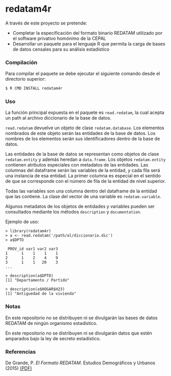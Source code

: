 # redatam4r

A través de este proyecto se pretende:
 * Completar la especificación del formato binario REDATAM utilizado por el software privativo homónimo de la CEPAL
 * Desarrollar un paquete para el lenguaje R que permita la carga de bases de datos censales para su análisis estadístico

### Compilación

Para compilar el paquete se debe ejecutar el siguiente comando desde el directorio superior:
```sh
$ R CMD INSTALL redatam4r
```

### Uso

La función principal expuesta en el paquete es `read.redatam`, la cual acepta un path
al archivo diccionario de la base de datos.

`read.redatam` devuelve un objeto de clase `redatam.database`. Los elementos nombrados
de este objeto serán las entidades de la base de datos. Los nombres de los elementos
serán sus identificadores dentro de la base de datos.

Las entidades de la base de datos se representan como objetos de clase `redatam.entity`
y además heredan a `data.frame`. Los objetos `redatam.entity` contienen atributos
especiales con metadatos de las entidades. Las columnas del dataframe serán
las variables de la entidad, y cada fila será una instancia de esa entidad. La
primer columna es especial en el sentido de que se corresponde con el número de
fila de la entidad de nivel superior.

Todas las variables son una columna dentro del dataframe de la entidad que las
contiene. La clase del vector de una variable es `redatam.variable`.

Algunos metadatos de los objetos de entidades y variables pueden ser consultados
mediante los métodos `description` y `documentation`.

Ejemplo de uso:
```
> library(redatam4r)
> a <- read.redatam('/path/al/diccionario.dic')
> a$DPTO

 PROV_id var1 var2 var3
1      1    1    1    1
2      1    2    4    9
3      1    1   20    3
...

> description(a$DPTO)
[1] "Departamento / Partido"

> description(a$HOGAR$H23)
[1] "Antiguedad de la vivienda"
```

### Notas

En este repositorio no se distribuyen ni se divulgarán las bases de datos REDATAM de
ningún organismo estadístico.

En este repositorio no se distribuyen ni se divulgarán datos que estén amparados
bajo la ley de secreto estadístico.

### Referencias

De Grande, P. *El Formato REDATAM*. Estudios Demográficos y Urbanos (2015) [(PDF)](https://estudiosdemograficosyurbanos.colmex.mx/index.php/edu/article/view/15/pdf)

